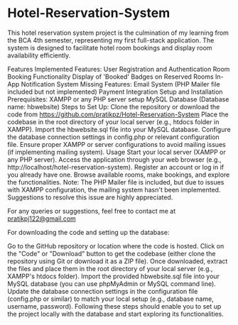 # Hotel-Reservation-System
This hotel reservation system project is the culmination of my learning from the BCA 4th semester, representing my first full-stack application. The system is designed to facilitate hotel room bookings and display room availability efficiently.

Features
Implemented Features:
User Registration and Authentication
Room Booking Functionality
Display of 'Booked' Badges on Reserved Rooms
In-App Notification System
Missing Features:
Email System (PHP Mailer file included but not implemented)
Payment Integration
Setup and Installation
Prerequisites:
XAMPP or any PHP server setup
MySQL Database (Database name: hbwebsite)
Steps to Set Up:
Clone the repository or download the code from https://github.com/pratikpz/Hotel-Reservation-System
Place the codebase in the root directory of your local server (e.g., htdocs folder in XAMPP).
Import the hbwebsite.sql file into your MySQL database.
Configure the database connection settings in config.php or relevant configuration file.
Ensure proper XAMPP or server configurations to avoid mailing issues (if implementing mailing system).
Usage
Start your local server (XAMPP or any PHP server).
Access the application through your web browser (e.g., http://localhost/hotel-reservation-system).
Register an account or log in if you already have one.
Browse available rooms, make bookings, and explore the functionalities.
Note:
The PHP Mailer file is included, but due to issues with XAMPP configuration, the mailing system hasn't been implemented. Suggestions to resolve this issue are highly appreciated.

For any queries or suggestions, feel free to contact me at pratikpj122@gmail.com



For downloading the code and setting up the database:

Go to the GitHub repository or location where the code is hosted.
Click on the "Code" or "Download" button to get the codebase (either clone the repository using Git or download it as a ZIP file).
Once downloaded, extract the files and place them in the root directory of your local server (e.g., XAMPP's htdocs folder).
Import the provided hbwebsite.sql file into your MySQL database (you can use phpMyAdmin or MySQL command line).
Update the database connection settings in the configuration file (config.php or similar) to match your local setup (e.g., database name, username, password).
Following these steps should enable you to set up the project locally with the database and start exploring its functionalities.


